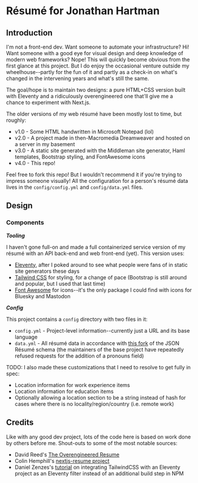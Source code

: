 # Résumé for Jonathan Hartman

## Introduction

I'm not a front-end dev. Want someone to automate your infrastructure? Hi! Want
someone with a good eye for visual design and deep knowledge of modern web
frameworks? Nope! This will quickly become obvious from the first glance
at this project. But I do enjoy the occasional venture outside my
wheelhouse--partly for the fun of it and partly as a check-in on what's changed
in the intervening years and what's still the same.

The goal/hope is to maintain two designs: a pure HTML+CSS version built with
Eleventy and a ridiculously overengineered one that'll give me a chance to
experiment with Next.js.

The older versions of my web résumé have been mostly lost to time, but roughly:

- v1.0 - Some HTML handwritten in Microsoft Notepad (lol)
- v2.0 - A project made in then-Macromedia Dreamweaver and hosted on a server in my basement
- v3.0 - A static site generated with the Middleman site generator, Haml templates, Bootstrap styling, and FontAwesome icons
- v4.0 - This repo!

Feel free to fork this repo! But I wouldn't recommend it if you're trying to
impress someone visually! All the configuration for a person's résumé data
lives in the `config/config.yml` and `config/data.yml` files.

## Design

### Components

***Tooling***

I haven't gone full-on and made a full containerized service version of my
résumé with an API back-end and web front-end (yet). This version uses:

- [Eleventy](https://www.11ty.dev), after I poked around to see what people were fans of in static site generators these days
- [Tailwind CSS](https://tailwindcss.com) for styling, for a change of pace (Bootstrap is still around and popular, but I used that last time)
- [Font Awesome](https://fontawesome.com) for icons--it's the only package I could find with icons for Bluesky and Mastodon

***Config***

This project contains a `config` directory with two files in it:

- `config.yml` - Project-level information--currently just a URL and its base language
- `data.yml` - All résumé data in accordance with [this fork](https://github.com/AverageHelper/resume-schema) of the JSON Résumé schema (the maintainers of the base project have repeatedly refused requests for the addition of a pronouns field)

TODO: I also made these customizations that I need to resolve to get fully in
spec:

- Location information for work experience items
- Location information for education items
- Optionally allowing a location section to be a string instead of hash for cases where there is no locality/region/country (i.e. remote work)

## Credits

Like with any good dev project, lots of the code here is based on work done by
others before me. Shout-outs to some of the most notable sources:

- David Reed's [The Overengineered Resume](https://ktema.org/articles/the-overengineered-resume)
- Colin Hemphill's [nextjs-resume project](https://github.com/colinhemphill/nextjs-resume)
- Daniel Zenzes's [tutorial](https://zenzes.me/eleventy-integrate-postcss-and-tailwind-css/) on integrating TailwindCSS with an Eleventy project as an Eleventy filter instead of an additional build step in NPM
